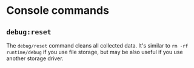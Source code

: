 # Console commands

## `debug:reset`

The `debug/reset` command cleans all collected data. It's similar to `rm -rf runtime/debug` if you use file storage,
but may be also useful if you use another storage driver.
